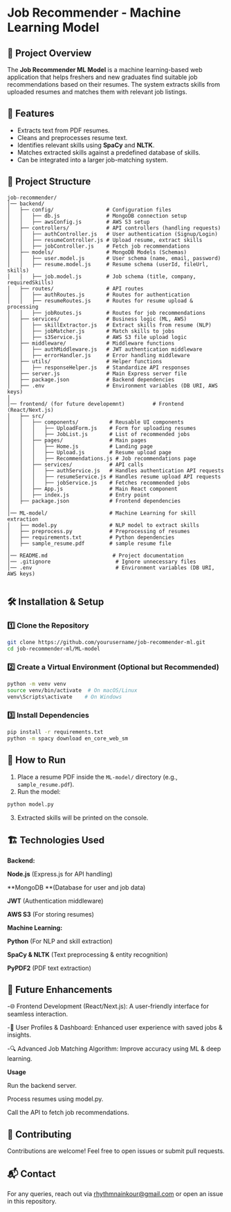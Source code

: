 # Job Recommender - Machine Learning Model

## 📌 Project Overview
The **Job Recommender ML Model** is a machine learning-based web application that helps freshers and new graduates find suitable job recommendations based on their resumes. The system extracts skills from uploaded resumes and matches them with relevant job listings.


## 🚀 Features
- Extracts text from PDF resumes.
- Cleans and preprocesses resume text.
- Identifies relevant skills using **SpaCy** and **NLTK**.
- Matches extracted skills against a predefined database of skills.
- Can be integrated into a larger job-matching system.



## 📂 Project Structure
```
job-recommender/
│── backend/
│   ├── config/                 # Configuration files
│   │   ├── db.js               # MongoDB connection setup
│   │   ├── awsConfig.js        # AWS S3 setup
│   ├── controllers/            # API controllers (handling requests)
│   │   ├── authController.js   # User authentication (Signup/Login)
│   │   ├── resumeController.js # Upload resume, extract skills
│   │   ├── jobController.js    # Fetch job recommendations
│   ├── models/                 # MongoDB Models (Schemas)
│   │   ├── user.model.js       # User schema (name, email, password)
│   │   ├── resume.model.js     # Resume schema (userId, fileUrl, skills)
│   │   ├── job.model.js        # Job schema (title, company, requiredSkills)
│   ├── routes/                 # API routes
│   │   ├── authRoutes.js       # Routes for authentication
│   │   ├── resumeRoutes.js     # Routes for resume upload & processing
│   │   ├── jobRoutes.js        # Routes for job recommendations
│   ├── services/               # Business logic (ML, AWS)
│   │   ├── skillExtractor.js   # Extract skills from resume (NLP)
│   │   ├── jobMatcher.js       # Match skills to jobs
│   │   ├── s3Service.js        # AWS S3 file upload logic
│   ├── middleware/             # Middleware functions
│   │   ├── authMiddleware.js   # JWT authentication middleware
│   │   ├── errorHandler.js     # Error handling middleware
│   ├── utils/                  # Helper functions
│   │   ├── responseHelper.js   # Standardize API responses
│   ├── server.js               # Main Express server file
│   ├── package.json            # Backend dependencies
│   ├── .env                    # Environment variables (DB URI, AWS keys)
│
│── frontend/ (for future developemnt)         # Frontend (React/Next.js)
│   ├── src/
│   │   ├── components/          # Reusable UI components
│   │   │   ├── UploadForm.js    # Form for uploading resumes
│   │   │   ├── JobList.js       # List of recommended jobs
│   │   ├── pages/               # Main pages
│   │   │   ├── Home.js          # Landing page
│   │   │   ├── Upload.js        # Resume upload page
│   │   │   ├── Recommendations.js # Job recommendations page
│   │   ├── services/            # API calls
│   │   │   ├── authService.js   # Handles authentication API requests
│   │   │   ├── resumeService.js # Handles resume upload API requests
│   │   │   ├── jobService.js    # Fetches recommended jobs
│   │   ├── App.js               # Main React component
│   │   ├── index.js             # Entry point
│   ├── package.json             # Frontend dependencies
│
│── ML-model/                    # Machine Learning for skill extraction
│   ├── model.py                 # NLP model to extract skills
│   ├── preprocess.py            # Preprocessing of resumes
│   ├── requirements.txt         # Python dependencies
│   ├── sample_resume.pdf        # sample resume file
│
│── README.md                     # Project documentation
│── .gitignore                     # Ignore unnecessary files
│── .env                           # Environment variables (DB URI, AWS keys)


```

## 🛠️ Installation & Setup
### 1️⃣ Clone the Repository
```bash
git clone https://github.com/yourusername/job-recommender-ml.git
cd job-recommender-ml/ML-model
```

### 2️⃣ Create a Virtual Environment (Optional but Recommended)
```bash
python -m venv venv
source venv/bin/activate  # On macOS/Linux
venv\Scripts\activate    # On Windows
```

### 3️⃣ Install Dependencies
```bash
pip install -r requirements.txt
python -m spacy download en_core_web_sm
```

## 📜 How to Run
1. Place a resume PDF inside the `ML-model/` directory (e.g., `sample_resume.pdf`).
2. Run the model:
```bash
python model.py
```
3. Extracted skills will be printed on the console.

## 🏗️ Technologies Used

**Backend:**

**Node.js** (Express.js for API handling)

**MongoDB **(Database for user and job data)

**JWT** (Authentication middleware)

**AWS S3** (For storing resumes)


**Machine Learning:**


**Python** (For NLP and skill extraction)

**SpaCy & NLTK** (Text preprocessing & entity recognition)

**PyPDF2** (PDF text extraction)



## 🎯 Future Enhancements

-🌐 Frontend Development (React/Next.js): A user-friendly interface for seamless interaction.

-🤝 User Profiles & Dashboard: Enhanced user experience with saved jobs & insights.

-🔍 Advanced Job Matching Algorithm: Improve accuracy using ML & deep learning.



**Usage**


Run the backend server.

Process resumes using model.py.

Call the API to fetch job recommendations.



## 🤝 Contributing
Contributions are welcome! Feel free to open issues or submit pull requests.


## 📬 Contact
For any queries, reach out via [rhythmnainkour@gmail.com](mailto:rhythmnainkour@gmail.com.com) or open an issue in this repository.

